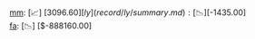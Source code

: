 [mm](record/mm/summary.md): [📈] [$3096.60]  
[ly](record/ly/summary.md): [📉] [$-1435.00]  
[fa](record/fa/summary.md): [📉] [$-888160.00]  
